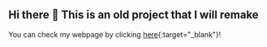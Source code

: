 ## Hi there 👋 This is an old project that I will remake
You can check my webpage by clicking [here](https://dagemsyunoh.github.io/dagemsyunoh/){:target="_blank"}!
<!--
**dagemsyunoh/dagemsyunoh** is a ✨ _special_ ✨ repository because its `README.md` (this file) appears on your GitHub profile.

Here are some ideas to get you started:

- 🔭 I’m currently working on ...
- 🌱 I’m currently learning ...
- 👯 I’m looking to collaborate on ...
- 🤔 I’m looking for help with ...
- 💬 Ask me about ...
- 📫 How to reach me: ...
- 😄 Pronouns: ...
- ⚡ Fun fact: ...
-->
